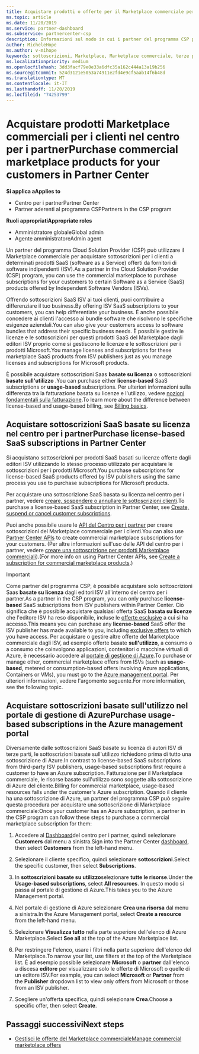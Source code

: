 ```yaml
---
title: Acquistare prodotti o offerte per il Marketplace commerciale per i clienti | Centro per i partner
ms.topic: article
ms.date: 11/20/2019
ms.service: partner-dashboard
ms.subservice: partnercenter-csp
description: Informazioni sul modo in cui i partner del programma CSP possono usare il centro per i partner per l'acquisto di offerte SaaS da parte dei fornitori di software indipendenti (ISV).
author: MicheleHope
ms.author: v-mihope
keywords: sottoscrizioni, Marketplace, Marketplace commerciale, terze parti, ISV, offerte SaaS, programma Cloud Solution Provider, acquista un'offerta, Acquista una sottoscrizione
ms.localizationpriority: medium
ms.openlocfilehash: 3dd3facf79e0e33a6dfc35a162c444a13a19b256
ms.sourcegitcommit: 524d3121e5053a74911e2fd4e9cf5aab14f6b48d
ms.translationtype: MT
ms.contentlocale: it-IT
ms.lasthandoff: 11/20/2019
ms.locfileid: "74253799"
---
```

# <a name="purchase-commercial-marketplace-products-for-your-customers-in-partner-center"></a><span data-ttu-id="0ae43-104">Acquistare prodotti Marketplace commerciali per i clienti nel centro per i partner</span><span class="sxs-lookup"><span data-stu-id="0ae43-104">Purchase commercial marketplace products for your customers in Partner Center</span></span>

<span data-ttu-id="0ae43-105">**Si applica a**</span><span class="sxs-lookup"><span data-stu-id="0ae43-105">**Applies to**</span></span>

- <span data-ttu-id="0ae43-106">Centro per i partner</span><span class="sxs-lookup"><span data-stu-id="0ae43-106">Partner Center</span></span>
- <span data-ttu-id="0ae43-107">Partner aderenti al programma CSP</span><span class="sxs-lookup"><span data-stu-id="0ae43-107">Partners in the CSP program</span></span>

<span data-ttu-id="0ae43-108">**Ruoli appropriati**</span><span class="sxs-lookup"><span data-stu-id="0ae43-108">**Appropriate roles**</span></span>

- <span data-ttu-id="0ae43-109">Amministratore globale</span><span class="sxs-lookup"><span data-stu-id="0ae43-109">Global admin</span></span>
- <span data-ttu-id="0ae43-110">Agente amministratore</span><span class="sxs-lookup"><span data-stu-id="0ae43-110">Admin agent</span></span>

<span data-ttu-id="0ae43-111">Un partner del programma Cloud Solution Provider (CSP) può utilizzare il Marketplace commerciale per acquistare sottoscrizioni per i clienti a determinati prodotti SaaS (software as a Service) offerti da fornitori di software indipendenti (ISV).</span><span class="sxs-lookup"><span data-stu-id="0ae43-111">As a partner in the Cloud Solution Provider (CSP) program, you can use the commercial marketplace to purchase subscriptions for your customers to certain Software as a Service (SaaS) products offered by Independent Software Vendors (ISVs).</span></span> 

<span data-ttu-id="0ae43-112">Offrendo sottoscrizioni SaaS ISV ai tuoi clienti, puoi contribuire a differenziare il tuo business.</span><span class="sxs-lookup"><span data-stu-id="0ae43-112">By offering ISV SaaS subscriptions to your customers, you can help differentiate your business.</span></span> <span data-ttu-id="0ae43-113">È anche possibile concedere ai clienti l'accesso ai bundle software che risolvono le specifiche esigenze aziendali.</span><span class="sxs-lookup"><span data-stu-id="0ae43-113">You can also give your customers access to software bundles that address their specific business needs.</span></span> <span data-ttu-id="0ae43-114">È possibile gestire le licenze e le sottoscrizioni per questi prodotti SaaS del Marketplace dagli editori ISV proprio come si gestiscono le licenze e le sottoscrizioni per i prodotti Microsoft.</span><span class="sxs-lookup"><span data-stu-id="0ae43-114">You manage licenses and subscriptions for these marketplace SaaS products from ISV publishers just as you manage licenses and subscriptions for Microsoft products.</span></span>

<span data-ttu-id="0ae43-115">È possibile acquistare sottoscrizioni Saas **basate su licenza** o sottoscrizioni **basate sull'utilizzo** .</span><span class="sxs-lookup"><span data-stu-id="0ae43-115">You can purchase either **license-based** SaaS subscriptions or **usage-based** subscriptions.</span></span> <span data-ttu-id="0ae43-116">Per ulteriori informazioni sulla differenza tra la fatturazione basata su licenze e l'utilizzo, vedere [nozioni fondamentali sulla fatturazione](billing-basics.md).</span><span class="sxs-lookup"><span data-stu-id="0ae43-116">To learn more about the difference between license-based and usage-based billing, see [Billing basics](billing-basics.md).</span></span>

## <a name="purchase-license-based-saas-subscriptions-in-partner-center"></a><span data-ttu-id="0ae43-117">Acquistare sottoscrizioni SaaS basate su licenza nel centro per i partner</span><span class="sxs-lookup"><span data-stu-id="0ae43-117">Purchase license-based SaaS subscriptions in Partner Center</span></span>

<span data-ttu-id="0ae43-118">Si acquistano sottoscrizioni per prodotti SaaS basati su licenze offerte dagli editori ISV utilizzando lo stesso processo utilizzato per acquistare le sottoscrizioni per i prodotti Microsoft.</span><span class="sxs-lookup"><span data-stu-id="0ae43-118">You purchase subscriptions for license-based SaaS products offered by ISV publishers using the same process you use to purchase subscriptions for Microsoft products.</span></span>

<span data-ttu-id="0ae43-119">Per acquistare una sottoscrizione SaaS basata su licenza nel centro per i partner, vedere [creare, sospendere o annullare le sottoscrizioni clienti](create-a-new-subscription.md#create-a-new-subscription).</span><span class="sxs-lookup"><span data-stu-id="0ae43-119">To purchase a license-based SaaS subscription in Partner Center, see [Create, suspend or cancel customer subscriptions](create-a-new-subscription.md#create-a-new-subscription).</span></span>

<span data-ttu-id="0ae43-120">Puoi anche possibile usare le [API del Centro per i partner](https://docs.microsoft.com/partner-center/develop/) per creare sottoscrizioni del Marketplace commerciale per i clienti.</span><span class="sxs-lookup"><span data-stu-id="0ae43-120">You can also use [Partner Center APIs](https://docs.microsoft.com/partner-center/develop/) to create commercial marketplace subscriptions for your customers.</span></span> <span data-ttu-id="0ae43-121">(Per altre informazioni sull'uso delle API del centro per i partner, vedere [creare una sottoscrizione per prodotti Marketplace commerciali](https://docs.microsoft.com/partner-center/develop/create-subscription-azure-marketplace-products)).</span><span class="sxs-lookup"><span data-stu-id="0ae43-121">(For more info on using Partner Center APIs, see [Create a subscription for commercial marketplace products](https://docs.microsoft.com/partner-center/develop/create-subscription-azure-marketplace-products).)</span></span>

>[!IMPORTANT]
> <span data-ttu-id="0ae43-122">Come partner del programma CSP, è possibile acquistare solo sottoscrizioni Saas **basate su licenza** dagli editori ISV all'interno del centro per i partner.</span><span class="sxs-lookup"><span data-stu-id="0ae43-122">As a partner in the CSP program, you can only purchase **license-based** SaaS subscriptions from ISV publishers within Partner Center.</span></span> <span data-ttu-id="0ae43-123">Ciò significa che è possibile acquistare qualsiasi offerta SaaS **basata su licenze** che l'editore ISV ha reso disponibile, incluse le [offerte esclusive](csp-commercial-marketplace-discover.md#learn-about-marketplace-exclusive-offers) a cui si ha accesso.</span><span class="sxs-lookup"><span data-stu-id="0ae43-123">This means you can purchase any **license-based** SaaS offer the ISV publisher has made available to you, including [exclusive offers](csp-commercial-marketplace-discover.md#learn-about-marketplace-exclusive-offers) to which you have access.</span></span> <span data-ttu-id="0ae43-124">Per acquistare o gestire altre offerte del Marketplace commerciale dagli ISV, ad esempio offerte basate **sull'utilizzo**, a consumo o a consumo che coinvolgono applicazioni, contenitori o macchine virtuali di Azure, è necessario accedere al [portale di gestione di Azure](https://portal.azure.com/).</span><span class="sxs-lookup"><span data-stu-id="0ae43-124">To purchase or manage other, commercial marketplace offers from ISVs (such as **usage-based**, metered or consumption-based offers involving Azure applications, Containers or VMs), you must go to the [Azure management portal](https://portal.azure.com/).</span></span> <span data-ttu-id="0ae43-125">Per ulteriori informazioni, vedere l'argomento seguente.</span><span class="sxs-lookup"><span data-stu-id="0ae43-125">For more information, see the following topic.</span></span>

## <a name="purchase-usage-based-subscriptions-in-the-azure-management-portal"></a><span data-ttu-id="0ae43-126">Acquistare sottoscrizioni basate sull'utilizzo nel portale di gestione di Azure</span><span class="sxs-lookup"><span data-stu-id="0ae43-126">Purchase usage-based subscriptions in the Azure management portal</span></span>

<span data-ttu-id="0ae43-127">Diversamente dalle sottoscrizioni SaaS basate su licenza di autori ISV di terze parti, le sottoscrizioni basate sull'utilizzo richiedono prima di tutto una sottoscrizione di Azure.</span><span class="sxs-lookup"><span data-stu-id="0ae43-127">In contrast to license-based SaaS subscriptions from third-party ISV publishers, usage-based subscriptions first require a customer to have an Azure subscription.</span></span> <span data-ttu-id="0ae43-128">Fatturazione per il Marketplace commerciale, le risorse basate sull'utilizzo sono soggette alla sottoscrizione di Azure del cliente.</span><span class="sxs-lookup"><span data-stu-id="0ae43-128">Billing for commercial marketplace, usage-based resources falls under the customer's Azure subscription.</span></span> <span data-ttu-id="0ae43-129">Quando il cliente ha una sottoscrizione di Azure, un partner del programma CSP può seguire questa procedura per acquistare una sottoscrizione di Marketplace commerciale:</span><span class="sxs-lookup"><span data-stu-id="0ae43-129">Once your customer has an Azure subscription, a partner in the CSP program can follow these steps to purchase a commercial marketplace subscription for them:</span></span>

1. <span data-ttu-id="0ae43-130">Accedere al [Dashboard](https://partner.microsoft.com/dashboard)del centro per i partner, quindi selezionare **Customers** dal menu a sinistra.</span><span class="sxs-lookup"><span data-stu-id="0ae43-130">Sign into the Partner Center [dashboard](https://partner.microsoft.com/dashboard), then select **Customers** from the left-hand menu.</span></span>

2. <span data-ttu-id="0ae43-131">Selezionare il cliente specifico, quindi selezionare **sottoscrizioni**.</span><span class="sxs-lookup"><span data-stu-id="0ae43-131">Select the specific customer, then select **Subscriptions**.</span></span>  

3. <span data-ttu-id="0ae43-132">In **sottoscrizioni basate su utilizzo**selezionare **tutte le risorse**.</span><span class="sxs-lookup"><span data-stu-id="0ae43-132">Under the **Usage-based subscriptions**, select **All resources**.</span></span> <span data-ttu-id="0ae43-133">In questo modo si passa al portale di gestione di Azure.</span><span class="sxs-lookup"><span data-stu-id="0ae43-133">This takes you to the Azure Management portal.</span></span>

4. <span data-ttu-id="0ae43-134">Nel portale di gestione di Azure selezionare **Crea una risorsa** dal menu a sinistra.</span><span class="sxs-lookup"><span data-stu-id="0ae43-134">In the Azure Management portal, select **Create a resource** from the left-hand menu.</span></span>

5. <span data-ttu-id="0ae43-135">Selezionare **Visualizza tutto** nella parte superiore dell'elenco di Azure Marketplace.</span><span class="sxs-lookup"><span data-stu-id="0ae43-135">Select **See all** at the top of the Azure Marketplace list.</span></span>

6. <span data-ttu-id="0ae43-136">Per restringere l'elenco, usare i filtri nella parte superiore dell'elenco del Marketplace.</span><span class="sxs-lookup"><span data-stu-id="0ae43-136">To narrow your list, use filters at the top of the Marketplace list.</span></span> <span data-ttu-id="0ae43-137">È ad esempio possibile selezionare **Microsoft** o **partner** dall'elenco a discesa **editore** per visualizzare solo le offerte di Microsoft o quelle di un editore ISV.</span><span class="sxs-lookup"><span data-stu-id="0ae43-137">For example, you can select **Microsoft** or **Partner** from the **Publisher** dropdown list to view only offers from Microsoft or those from an ISV publisher.</span></span>

7. <span data-ttu-id="0ae43-138">Scegliere un'offerta specifica, quindi selezionare **Crea**.</span><span class="sxs-lookup"><span data-stu-id="0ae43-138">Choose a specific offer, then select **Create**.</span></span>

## <a name="next-steps"></a><span data-ttu-id="0ae43-139">Passaggi successivi</span><span class="sxs-lookup"><span data-stu-id="0ae43-139">Next steps</span></span>

- [<span data-ttu-id="0ae43-140">Gestisci le offerte del Marketplace commerciale</span><span class="sxs-lookup"><span data-stu-id="0ae43-140">Manage commercial marketplace offers</span></span>](csp-commercial-marketplace-purchase.md)
